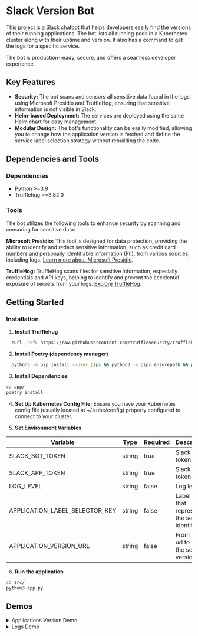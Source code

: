 
# Slack Version Bot

This project is a Slack chatbot that helps developers easily find the versions of their running applications. The bot lists all running pods in a Kubernetes cluster along with their uptime and version. It also has a command to get the logs for a specific service.

The bot is production-ready, secure, and offers a seamless developer experience. 
## Key Features
- **Security:** The bot scans and censors all sensitive data found in the logs using Microsoft Presidio and TruffleHog, ensuring that sensitive information is not visible in Slack.
- **Helm-based Deployment:** The services are deployed using the same Helm chart for easy management.
- **Modular Design:** The bot's functionality can be easily modified, allowing you to change how the application version is fetched and define the service label selection strategy without rebuilding the code.


## Dependencies and Tools
### Dependencies
- Python >=3.9
- Trufflehug >=3.82.0
### Tools
The bot utilizes the following tools to enhance security by scanning and censoring for sensitive data:

**Microsoft Presidio:** This tool is designed for data protection, providing the ability to identify and redact sensitive information, such as credit card numbers and personally identifiable information (PII), from various sources, including logs. [Learn more about Microsoft Presidio](https://github.com/microsoft/presidio).

**TruffleHog:** TruffleHog scans files for sensitive information, especially credentials and API keys, helping to identify and prevent the accidental exposure of secrets from your logs. [Explore TruffleHog](https://github.com/trufflesecurity/trufflehogs).

## Getting Started

### Installation

1. **Install Trufflehug**
```bash
  curl -sSfL https://raw.githubusercontent.com/trufflesecurity/trufflehog/main/scripts/install.sh | sh -s -- -b /usr/local/bin
```
2. **Install Poetry (dependency manager)**
```bash
  python3 -m pip install --user pipx && python3 -m pipx ensurepath && pipx install poetry==1.8.0 
```
3. **Install Dependencies**
```bash
cd app/
poetry install
```
4. **Set Up Kubernetes Config File:** Ensure you have your Kubernetes config file (usually located at ~/.kube/config) properly configured to connect to your cluster.

5. **Set Environment Variables**

| Variable | Type | Required | Description |
| --- | --- | --- | --- |
| SLACK_BOT_TOKEN | string | true | Slack bot token |
| SLACK_APP_TOKEN | string | true | Slack app token |
| LOG_LEVEL | string | false | Log level |
| APPLICATION_LABEL_SELECTOR_KEY | string | false | Label key that represent the serivce identity |
| APPLICATION_VERSION_URL | string | false | From what url to fetch the service version |

6. **Run the application**
```bash
cd src/
python3 app.py
```

## Demos
<details>
  <summary>Applications Version Demo</summary>
  <video src='https://github.com/user-attachments/assets/b327c6b4-339e-4f91-8b0c-6acd2329869a' width=180/> 
</details>
<details>
  <summary>Logs Demo</summary>
  <video src='https://github.com/user-attachments/assets/929df853-1efc-42d1-9e6d-7e8206fdce11' width=180/> 
</details>


 


 


